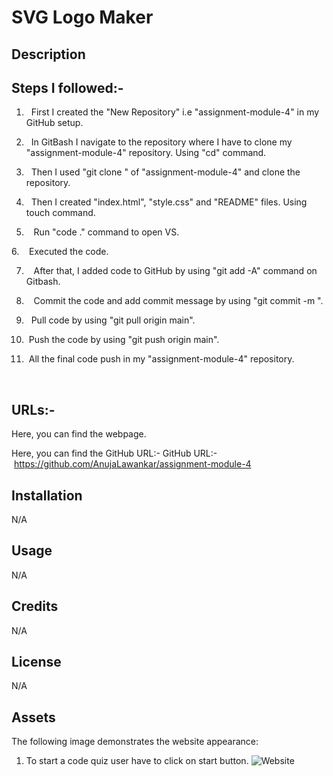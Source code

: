 # SVG Logo Maker

## Description
 


## Steps I followed:-

1.   First I created the "New Repository" i.e "assignment-module-4" in my GitHub setup.

2.   In GitBash I navigate to the repository where I have to clone my "assignment-module-4" repository. Using "cd" command.

3.   Then I used "git clone <ssh key>" of "assignment-module-4" and clone the repository.
  
4.   Then I created "index.html", "style.css" and "README" files. Using touch command.

5.    Run "code ." command to open VS.

6.    Executed the code.

7.    After that, I added code to GitHub by using "git add -A" command on Gitbash. 
 
8.    Commit the code and add commit message by using "git commit -m <message>".

9.   Pull code by using "git pull origin main".

10.  Push the code by using "git push origin main".

11.  All the final code push in my "assignment-module-4" repository.


 

## URLs:-
Here, you can find the webpage.



Here, you can find the GitHub URL:-
GitHub URL:- https://github.com/AnujaLawankar/assignment-module-4


## Installation

N/A

## Usage

N/A

## Credits

N/A

## License

N/A

## Assets

The following image demonstrates the website appearance:
1. To start a code quiz user have to click on start button.
![Website](./assets/images/screenshot1.png)

